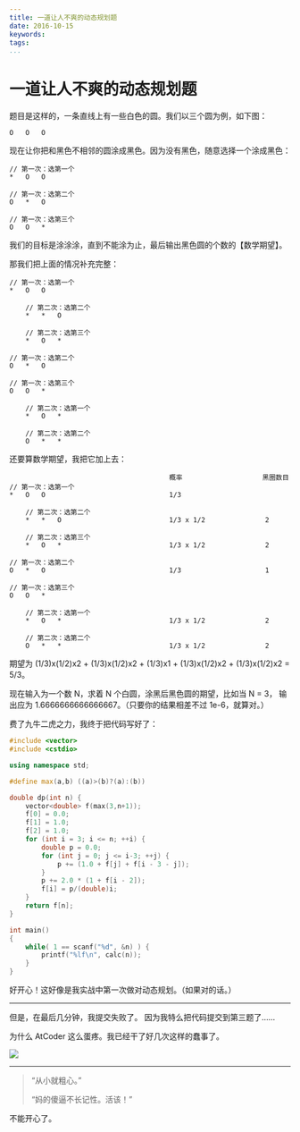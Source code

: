 ```yaml
---
title: 一道让人不爽的动态规划题
date: 2016-10-15
keywords:
tags:
...
```


一道让人不爽的动态规划题
========================

题目是这样的，一条直线上有一些白色的圆。我们以三个圆为例，如下图：

```
O   O   O
```

现在让你把和黑色不相邻的圆涂成黑色。因为没有黑色，随意选择一个涂成黑色：

```
// 第一次：选第一个
*   O   O

// 第一次：选第二个
O   *   O

// 第一次：选第三个
O   O   *
```

我们的目标是涂涂涂，直到不能涂为止，最后输出黑色圆的个数的【数学期望】。

那我们把上面的情况补充完整：

```
// 第一次：选第一个
*   O   O

    // 第二次：选第二个
    *   *   O

    // 第二次：选第三个
    *   O   *

// 第一次：选第二个
O   *   O

// 第一次：选第三个
O   O   *

    // 第二次：选第一个
    *   O   *

    // 第二次：选第二个
    O   *   *
```

还要算数学期望，我把它加上去：

```
                                        概率                    黑圈数目
// 第一次：选第一个
*   O   O                               1/3

    // 第二次：选第二个
    *   *   O                           1/3 x 1/2               2

    // 第二次：选第三个
    *   O   *                           1/3 x 1/2               2

// 第一次：选第二个
O   *   O                               1/3                     1

// 第一次：选第三个
O   O   *

    // 第二次：选第一个
    *   O   *                           1/3 x 1/2               2

    // 第二次：选第二个
    O   *   *                           1/3 x 1/2               2
```

期望为 (1/3)x(1/2)x2 + (1/3)x(1/2)x2 + (1/3)x1 + (1/3)x(1/2)x2 + (1/3)x(1/2)x2 = 5/3。

现在输入为一个数 N，求着 N 个白圆，涂黑后黑色圆的期望，比如当 N = 3，
输出应为 1.6666666666666667。（只要你的结果相差不过 1e-6，就算对。）

费了九牛二虎之力，我终于把代码写好了：

```cpp
#include <vector>
#include <cstdio>

using namespace std;

#define max(a,b) ((a)>(b)?(a):(b))

double dp(int n) {
    vector<double> f(max(3,n+1));
    f[0] = 0.0;
    f[1] = 1.0;
    f[2] = 1.0;
    for (int i = 3; i <= n; ++i) {
        double p = 0.0;
        for (int j = 0; j <= i-3; ++j) {
            p += (1.0 + f[j] + f[i - 3 - j]);
        }
        p += 2.0 * (1 + f[i - 2]);
        f[i] = p/(double)i;
    }
    return f[n];
}

int main()
{
    while( 1 == scanf("%d", &n) ) {
        printf("%lf\n", calc(n));
    }
}
```

好开心！这好像是我实战中第一次做对动态规划。（如果对的话。）

---

但是，在最后几分钟，我提交失败了。
因为我特么把代码提交到第三题了……

为什么 AtCoder 这么蛋疼。我已经干了好几次这样的蠢事了。

![](http://whudoc.qiniudn.com/2016/2016-10-15_21-04-33.png)

---

>   “从小就粗心。”
>
>   “妈的傻逼不长记性。活该！”

不能开心了。

